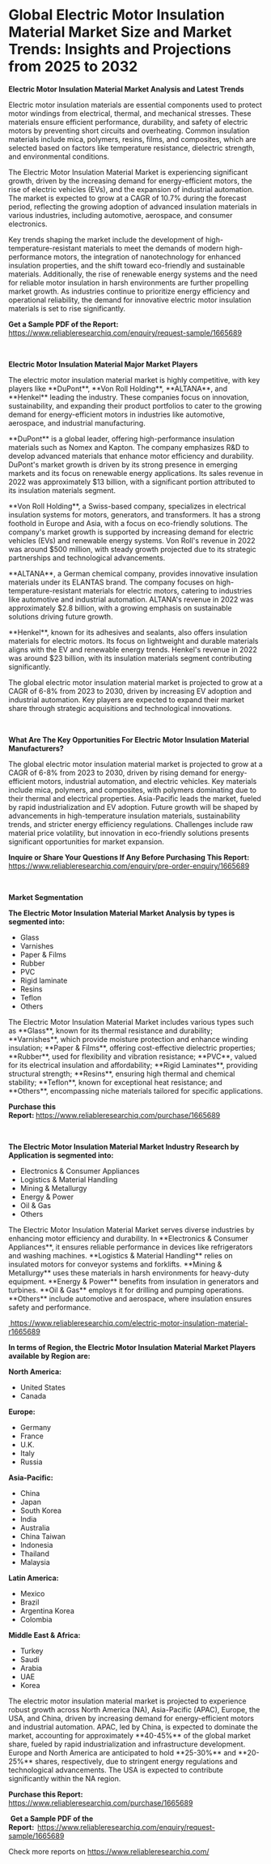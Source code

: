 <p><h1>Global Electric Motor Insulation Material Market Size and Market Trends: Insights and Projections from 2025 to 2032</h1></p><p><strong>Electric Motor Insulation Material Market Analysis and Latest Trends</strong></p>
<p><p>Electric motor insulation materials are essential components used to protect motor windings from electrical, thermal, and mechanical stresses. These materials ensure efficient performance, durability, and safety of electric motors by preventing short circuits and overheating. Common insulation materials include mica, polymers, resins, films, and composites, which are selected based on factors like temperature resistance, dielectric strength, and environmental conditions.</p><p>The Electric Motor Insulation Material Market is experiencing significant growth, driven by the increasing demand for energy-efficient motors, the rise of electric vehicles (EVs), and the expansion of industrial automation. The market is expected to grow at a CAGR of 10.7% during the forecast period, reflecting the growing adoption of advanced insulation materials in various industries, including automotive, aerospace, and consumer electronics.</p><p>Key trends shaping the market include the development of high-temperature-resistant materials to meet the demands of modern high-performance motors, the integration of nanotechnology for enhanced insulation properties, and the shift toward eco-friendly and sustainable materials. Additionally, the rise of renewable energy systems and the need for reliable motor insulation in harsh environments are further propelling market growth. As industries continue to prioritize energy efficiency and operational reliability, the demand for innovative electric motor insulation materials is set to rise significantly.</p></p>
<p><strong>Get a Sample PDF of the Report:&nbsp;</strong> <a href="https://www.reliableresearchiq.com/enquiry/request-sample/1665689?utm_campaign=2142&utm_medium=2&utm_source=Github&utm_content=ia&utm_term=26012025&utm_id=electric-motor-insulation-material">https://www.reliableresearchiq.com/enquiry/request-sample/1665689</a></p>
<p>&nbsp;</p>
<p><strong>Electric Motor Insulation Material Major Market Players</strong></p>
<p><p>The electric motor insulation material market is highly competitive, with key players like **DuPont**, **Von Roll Holding**, **ALTANA**, and **Henkel** leading the industry. These companies focus on innovation, sustainability, and expanding their product portfolios to cater to the growing demand for energy-efficient motors in industries like automotive, aerospace, and industrial manufacturing.</p><p>**DuPont** is a global leader, offering high-performance insulation materials such as Nomex and Kapton. The company emphasizes R&D to develop advanced materials that enhance motor efficiency and durability. DuPont's market growth is driven by its strong presence in emerging markets and its focus on renewable energy applications. Its sales revenue in 2022 was approximately $13 billion, with a significant portion attributed to its insulation materials segment.</p><p>**Von Roll Holding**, a Swiss-based company, specializes in electrical insulation systems for motors, generators, and transformers. It has a strong foothold in Europe and Asia, with a focus on eco-friendly solutions. The company's market growth is supported by increasing demand for electric vehicles (EVs) and renewable energy systems. Von Roll's revenue in 2022 was around $500 million, with steady growth projected due to its strategic partnerships and technological advancements.</p><p>**ALTANA**, a German chemical company, provides innovative insulation materials under its ELANTAS brand. The company focuses on high-temperature-resistant materials for electric motors, catering to industries like automotive and industrial automation. ALTANA's revenue in 2022 was approximately $2.8 billion, with a growing emphasis on sustainable solutions driving future growth.</p><p>**Henkel**, known for its adhesives and sealants, also offers insulation materials for electric motors. Its focus on lightweight and durable materials aligns with the EV and renewable energy trends. Henkel's revenue in 2022 was around $23 billion, with its insulation materials segment contributing significantly.</p><p>The global electric motor insulation material market is projected to grow at a CAGR of 6-8% from 2023 to 2030, driven by increasing EV adoption and industrial automation. Key players are expected to expand their market share through strategic acquisitions and technological innovations.</p></p>
<p>&nbsp;</p>
<p><strong>What Are The Key Opportunities For Electric Motor Insulation Material Manufacturers?</strong></p>
<p><p>The global electric motor insulation material market is projected to grow at a CAGR of 6-8% from 2023 to 2030, driven by rising demand for energy-efficient motors, industrial automation, and electric vehicles. Key materials include mica, polymers, and composites, with polymers dominating due to their thermal and electrical properties. Asia-Pacific leads the market, fueled by rapid industrialization and EV adoption. Future growth will be shaped by advancements in high-temperature insulation materials, sustainability trends, and stricter energy efficiency regulations. Challenges include raw material price volatility, but innovation in eco-friendly solutions presents significant opportunities for market expansion.</p></p>
<p><strong>Inquire or Share Your Questions If Any Before Purchasing This Report:</strong> <a href="https://www.reliableresearchiq.com/enquiry/pre-order-enquiry/1665689?utm_campaign=2142&utm_medium=2&utm_source=Github&utm_content=ia&utm_term=26012025&utm_id=electric-motor-insulation-material">https://www.reliableresearchiq.com/enquiry/pre-order-enquiry/1665689</a></p>
<p>&nbsp;</p>
<p><strong>Market Segmentation</strong></p>
<p><strong>The Electric Motor Insulation Material Market Analysis by types is segmented into:</strong></p>
<p><ul><li>Glass</li><li>Varnishes</li><li>Paper & Films</li><li>Rubber</li><li>PVC</li><li>Rigid laminate</li><li>Resins</li><li>Teflon</li><li>Others</li></ul></p>
<p><p>The Electric Motor Insulation Material Market includes various types such as **Glass**, known for its thermal resistance and durability; **Varnishes**, which provide moisture protection and enhance winding insulation; **Paper & Films**, offering cost-effective dielectric properties; **Rubber**, used for flexibility and vibration resistance; **PVC**, valued for its electrical insulation and affordability; **Rigid Laminates**, providing structural strength; **Resins**, ensuring high thermal and chemical stability; **Teflon**, known for exceptional heat resistance; and **Others**, encompassing niche materials tailored for specific applications.</p></p>
<p><strong>Purchase this Report:&nbsp;</strong><a href="https://www.reliableresearchiq.com/purchase/1665689?utm_campaign=2142&utm_medium=2&utm_source=Github&utm_content=ia&utm_term=26012025&utm_id=electric-motor-insulation-material">https://www.reliableresearchiq.com/purchase/1665689</a></p>
<p>&nbsp;</p>
<p><strong>The Electric Motor Insulation Material Market Industry Research by Application is segmented into:</strong></p>
<p><ul><li>Electronics & Consumer Appliances</li><li>Logistics & Material Handling</li><li>Mining & Metallurgy</li><li>Energy & Power</li><li>Oil & Gas</li><li>Others</li></ul></p>
<p><p>The Electric Motor Insulation Material Market serves diverse industries by enhancing motor efficiency and durability. In **Electronics & Consumer Appliances**, it ensures reliable performance in devices like refrigerators and washing machines. **Logistics & Material Handling** relies on insulated motors for conveyor systems and forklifts. **Mining & Metallurgy** uses these materials in harsh environments for heavy-duty equipment. **Energy & Power** benefits from insulation in generators and turbines. **Oil & Gas** employs it for drilling and pumping operations. **Others** include automotive and aerospace, where insulation ensures safety and performance.</p></p>
<p><a href="https://www.reliableresearchiq.com/electric-motor-insulation-material-r1665689?utm_campaign=2142&utm_medium=2&utm_source=Github&utm_content=ia&utm_term=26012025&utm_id=electric-motor-insulation-material">&nbsp;https://www.reliableresearchiq.com/electric-motor-insulation-material-r1665689</a></p>
<p><strong>In terms of Region, the Electric Motor Insulation Material Market Players available by Region are:</strong></p>
<p>
    <p> <strong> North America: </strong>
        <ul>
            <li>United States</li>
            <li>Canada</li>
        </ul>
        </p> 
    <p> <strong> Europe: </strong>
        <ul>
            <li>Germany</li>
            <li>France</li>
            <li>U.K.</li>
            <li>Italy</li>
            <li>Russia</li>
        </ul>
        </p> 
    <p> <strong> Asia-Pacific: </strong>
        <ul>
            <li>China</li>
            <li>Japan</li>
            <li>South Korea</li>
            <li>India</li>
            <li>Australia</li>
            <li>China Taiwan</li>
            <li>Indonesia</li>
            <li>Thailand</li>
            <li>Malaysia</li>
        </ul>
        </p> 
    <p> <strong> Latin America: </strong>
        <ul>
            <li>Mexico</li>
            <li>Brazil</li>
            <li>Argentina Korea</li>
            <li>Colombia</li>
        </ul>
        </p> 
    <p> <strong> Middle East & Africa: </strong>
        <ul>
            <li>Turkey</li>
            <li>Saudi</li>
            <li>Arabia</li>
            <li>UAE</li>
            <li>Korea</li>
        </ul>
    </p>
    </p>
<p><p>The electric motor insulation material market is projected to experience robust growth across North America (NA), Asia-Pacific (APAC), Europe, the USA, and China, driven by increasing demand for energy-efficient motors and industrial automation. APAC, led by China, is expected to dominate the market, accounting for approximately **40-45%** of the global market share, fueled by rapid industrialization and infrastructure development. Europe and North America are anticipated to hold **25-30%** and **20-25%** shares, respectively, due to stringent energy regulations and technological advancements. The USA is expected to contribute significantly within the NA region.</p></p>
<p><strong>Purchase this Report: </strong><a href="https://www.reliableresearchiq.com/purchase/1665689?utm_campaign=2142&utm_medium=2&utm_source=Github&utm_content=ia&utm_term=26012025&utm_id=electric-motor-insulation-material">https://www.reliableresearchiq.com/purchase/1665689</a></p>
<p>&nbsp;<strong>Get a Sample PDF of the Report:&nbsp;&nbsp;</strong><a href="https://www.reliableresearchiq.com/enquiry/request-sample/1665689?utm_campaign=2142&utm_medium=2&utm_source=Github&utm_content=ia&utm_term=26012025&utm_id=electric-motor-insulation-material">https://www.reliableresearchiq.com/enquiry/request-sample/1665689</a></p>
<p><strong></strong></p>
<p>Check more reports on <a href="https://www.reliableresearchiq.com/?utm_campaign=2142&utm_medium=2&utm_source=Github&utm_content=ia&utm_term=26012025&utm_id=electric-motor-insulation-material">https://www.reliableresearchiq.com/</a></p>